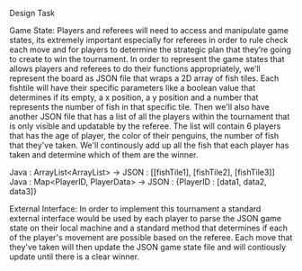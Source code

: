 Design Task

Game State:
Players and referees will need to access and manipulate game states, its extremely important especially for referees 
in order to rule check each move and for players to determine the strategic plan that they’re going to create to win the tournament. 
In order to represent the game states that allows players and referees to do their functions appropriately, 
we’ll represent the board as JSON file that wraps a 2D array of fish tiles. Each fishtile will have their specific parameters like
a boolean value that determines if its empty, a x position, a y position and a number that represents the number of fish in that
specific tile. Then we'll also have another JSON file that has a list of all the players within the tournament that is only visible
and updatable by the referee. The list will contain 6 players that has the age of player, the color of their penguins, the number of
fish that they've taken. We'll continously add up all the fish that each player has taken and determine which of them are the winner. 

Java : ArrayList<ArrayList<fishTile>> -> JSON : [[fishTile1], [fishTile2], [fishTile3]]
Java : Map<PlayerID, PlayerData> -> JSON : {PlayerID : [data1, data2, data3]}

External Interface:
In order to implement this tournament a standard external interface would be used by each player to parse the JSON game state
on their local machine and a standard method that determines if each of the player's movement are possible based on the referee. Each
move that they've taken will then update the JSON game state file and will contiously update until there is a clear winner. 

